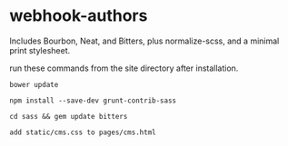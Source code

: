 webhook-authors
===============
Includes Bourbon, Neat, and Bitters, plus normalize-scss, and a minimal print stylesheet.


run these commands from the site directory after installation.
```
bower update

npm install --save-dev grunt-contrib-sass

cd sass && gem update bitters

add static/cms.css to pages/cms.html

```